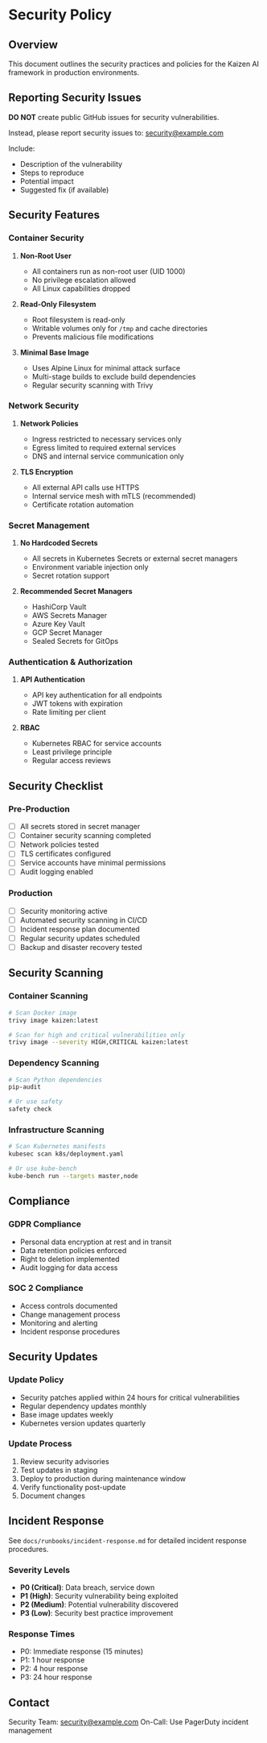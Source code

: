 # Security Policy

## Overview

This document outlines the security practices and policies for the Kaizen AI framework in production environments.

## Reporting Security Issues

**DO NOT** create public GitHub issues for security vulnerabilities.

Instead, please report security issues to: security@example.com

Include:
- Description of the vulnerability
- Steps to reproduce
- Potential impact
- Suggested fix (if available)

## Security Features

### Container Security

1. **Non-Root User**
   - All containers run as non-root user (UID 1000)
   - No privilege escalation allowed
   - All Linux capabilities dropped

2. **Read-Only Filesystem**
   - Root filesystem is read-only
   - Writable volumes only for `/tmp` and cache directories
   - Prevents malicious file modifications

3. **Minimal Base Image**
   - Uses Alpine Linux for minimal attack surface
   - Multi-stage builds to exclude build dependencies
   - Regular security scanning with Trivy

### Network Security

1. **Network Policies**
   - Ingress restricted to necessary services only
   - Egress limited to required external services
   - DNS and internal service communication only

2. **TLS Encryption**
   - All external API calls use HTTPS
   - Internal service mesh with mTLS (recommended)
   - Certificate rotation automation

### Secret Management

1. **No Hardcoded Secrets**
   - All secrets in Kubernetes Secrets or external secret managers
   - Environment variable injection only
   - Secret rotation support

2. **Recommended Secret Managers**
   - HashiCorp Vault
   - AWS Secrets Manager
   - Azure Key Vault
   - GCP Secret Manager
   - Sealed Secrets for GitOps

### Authentication & Authorization

1. **API Authentication**
   - API key authentication for all endpoints
   - JWT tokens with expiration
   - Rate limiting per client

2. **RBAC**
   - Kubernetes RBAC for service accounts
   - Least privilege principle
   - Regular access reviews

## Security Checklist

### Pre-Production

- [ ] All secrets stored in secret manager
- [ ] Container security scanning completed
- [ ] Network policies tested
- [ ] TLS certificates configured
- [ ] Service accounts have minimal permissions
- [ ] Audit logging enabled

### Production

- [ ] Security monitoring active
- [ ] Automated security scanning in CI/CD
- [ ] Incident response plan documented
- [ ] Regular security updates scheduled
- [ ] Backup and disaster recovery tested

## Security Scanning

### Container Scanning

```bash
# Scan Docker image
trivy image kaizen:latest

# Scan for high and critical vulnerabilities only
trivy image --severity HIGH,CRITICAL kaizen:latest
```

### Dependency Scanning

```bash
# Scan Python dependencies
pip-audit

# Or use safety
safety check
```

### Infrastructure Scanning

```bash
# Scan Kubernetes manifests
kubesec scan k8s/deployment.yaml

# Or use kube-bench
kube-bench run --targets master,node
```

## Compliance

### GDPR Compliance

- Personal data encryption at rest and in transit
- Data retention policies enforced
- Right to deletion implemented
- Audit logging for data access

### SOC 2 Compliance

- Access controls documented
- Change management process
- Monitoring and alerting
- Incident response procedures

## Security Updates

### Update Policy

- Security patches applied within 24 hours for critical vulnerabilities
- Regular dependency updates monthly
- Base image updates weekly
- Kubernetes version updates quarterly

### Update Process

1. Review security advisories
2. Test updates in staging
3. Deploy to production during maintenance window
4. Verify functionality post-update
5. Document changes

## Incident Response

See `docs/runbooks/incident-response.md` for detailed incident response procedures.

### Severity Levels

- **P0 (Critical)**: Data breach, service down
- **P1 (High)**: Security vulnerability being exploited
- **P2 (Medium)**: Potential vulnerability discovered
- **P3 (Low)**: Security best practice improvement

### Response Times

- P0: Immediate response (15 minutes)
- P1: 1 hour response
- P2: 4 hour response
- P3: 24 hour response

## Contact

Security Team: security@example.com
On-Call: Use PagerDuty incident management
